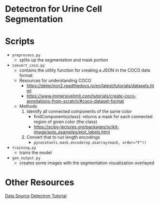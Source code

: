 # Detectron for Urine Cell Segmentation

# Scripts
* `preprocess.py` 
    * splits up the segmentation and mask portion
* `convert_coco.py`
    * contains the utility function for creating a JSON in the COCO data format
    * Resources for understanding COCO
        * https://detectron2.readthedocs.io/en/latest/tutorials/datasets.html
        * https://www.immersivelimit.com/tutorials/create-coco-annotations-from-scratch/#coco-dataset-format
    * Methods
        1. Identify all connected components of the same color
            * findComponents(class): returns a mask for each connected region of given color (the class)
            * https://scipy-lectures.org/packages/scikit-image/auto_examples/plot_labels.html
        2. Convert that to run length encodings
            * `pycocotools.mask.encode(np.asarray(mask, order="F"))`
* `training.py`
    * trains the model
* `gen_output.py`
    * creates some images with the segmentation visualization overlayed
     

# Other Resources
[Data Source](https://github.com/jlevy44/PreliminaryGenerativeHistoPath/)
[Detectron Tutorial](https://colab.research.google.com/drive/16jcaJoc6bCFAQ96jDe2HwtXj7BMD_-m5#scrollTo=U5LhISJqWXgM)
